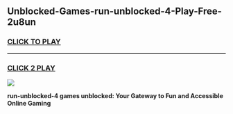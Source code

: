 
## Unblocked-Games-run-unblocked-4-Play-Free-2u8un
<h3>
<a href="https://premium76.site?title=run-unblocked-4&ref=20M">CLICK TO PLAY</a></h3>
<hr>

<h3>
<a href="https://premium76.site?title=run-unblocked-4&ref=20M">CLICK 2 PLAY</a>
  
</h3>

<a href="https://premium76.site?title=run-unblocked-4&ref=19M"><img src="https://clearcache.store/games.png"></a>


**run-unblocked-4 games unblocked: Your Gateway to Fun and Accessible Online Gaming**
